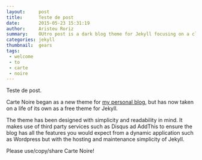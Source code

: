 ```yaml
---
layout:     post
title:      Teste de post
date:       2015-05-23 15:31:19
author:     Aristeu Roriz
summary:    OUtro post is a dark blog theme for Jekyll focusing on a clear reading experience.
categories: jekyll
thumbnail:  gears
tags:
 - welcome
 - to
 - carte
 - noire
---
```


Teste de post.

Carte Noire began as a new theme for [my personal blog][1], but has now taken
on a life of its own as a free theme for Jekyll.

The theme has been designed with simplicity and readability in mind. It makes
use of third party services such as Disqus ad AddThis to ensure the blog has
all the features you would expect from a dynamic application such as Wordpress
but with the hosting and maintenance simplicity of Jekyll.

Please use/copy/share Carte Noire!

[1]: http://www.jacobtomlinson.co.uk/
